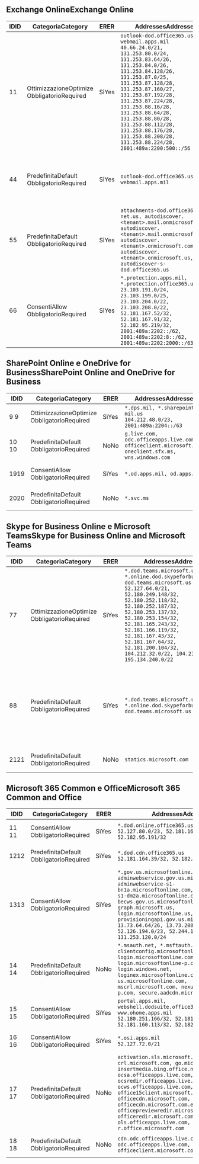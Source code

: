 <!--THIS FILE IS AUTOMATICALLY GENERATED. MANUAL CHANGES WILL BE OVERWRITTEN.-->
<!--Please contact the Office 365 Endpoints team with any questions.-->
<!--USGovDoD endpoints version 2019062800-->
<!--File generated 2019-06-28 11:00:09.8081-->

## <a name="exchange-online"></a><span data-ttu-id="b2da2-101">Exchange Online</span><span class="sxs-lookup"><span data-stu-id="b2da2-101">Exchange Online</span></span>

<span data-ttu-id="b2da2-102">ID</span><span class="sxs-lookup"><span data-stu-id="b2da2-102">ID</span></span> | <span data-ttu-id="b2da2-103">Categoria</span><span class="sxs-lookup"><span data-stu-id="b2da2-103">Category</span></span> | <span data-ttu-id="b2da2-104">ER</span><span class="sxs-lookup"><span data-stu-id="b2da2-104">ER</span></span> | <span data-ttu-id="b2da2-105">Addresses</span><span class="sxs-lookup"><span data-stu-id="b2da2-105">Addresses</span></span> | <span data-ttu-id="b2da2-106">Porte</span><span class="sxs-lookup"><span data-stu-id="b2da2-106">Ports</span></span>
-- | -------------------- | --- | ---------------------------------------------------------------------------------------------------------------------------------------------------------------------------------------------------------------------------------------------------------------------------------------------------------------------------------------------------------------------------------------------- | -------------------------------
<span data-ttu-id="b2da2-107">1</span><span class="sxs-lookup"><span data-stu-id="b2da2-107">1</span></span> | <span data-ttu-id="b2da2-108">Ottimizzazione</span><span class="sxs-lookup"><span data-stu-id="b2da2-108">Optimize</span></span><BR><span data-ttu-id="b2da2-109">Obbligatorio</span><span class="sxs-lookup"><span data-stu-id="b2da2-109">Required</span></span> | <span data-ttu-id="b2da2-110">Sì</span><span class="sxs-lookup"><span data-stu-id="b2da2-110">Yes</span></span> | `outlook-dod.office365.us, webmail.apps.mil`<BR>`40.66.24.0/21, 131.253.80.0/24, 131.253.83.64/26, 131.253.84.0/26, 131.253.84.128/26, 131.253.87.0/25, 131.253.87.128/28, 131.253.87.160/27, 131.253.87.192/28, 131.253.87.224/28, 131.253.88.16/28, 131.253.88.64/28, 131.253.88.80/28, 131.253.88.112/28, 131.253.88.176/28, 131.253.88.208/28, 131.253.88.224/28, 2001:489a:2200:500::/56` | <span data-ttu-id="b2da2-111">**TCP:** 443, 80</span><span class="sxs-lookup"><span data-stu-id="b2da2-111">**TCP:** 443, 80</span></span>
<span data-ttu-id="b2da2-112">4</span><span class="sxs-lookup"><span data-stu-id="b2da2-112">4</span></span> | <span data-ttu-id="b2da2-113">Predefinita</span><span class="sxs-lookup"><span data-stu-id="b2da2-113">Default</span></span><BR><span data-ttu-id="b2da2-114">Obbligatorio</span><span class="sxs-lookup"><span data-stu-id="b2da2-114">Required</span></span> | <span data-ttu-id="b2da2-115">Sì</span><span class="sxs-lookup"><span data-stu-id="b2da2-115">Yes</span></span> | `outlook-dod.office365.us, webmail.apps.mil` | <span data-ttu-id="b2da2-116">**TCP:** 143, 25, 587, 993, 995</span><span class="sxs-lookup"><span data-stu-id="b2da2-116">**TCP:** 143, 25, 587, 993, 995</span></span>
<span data-ttu-id="b2da2-117">5</span><span class="sxs-lookup"><span data-stu-id="b2da2-117">5</span></span> | <span data-ttu-id="b2da2-118">Predefinita</span><span class="sxs-lookup"><span data-stu-id="b2da2-118">Default</span></span><BR><span data-ttu-id="b2da2-119">Obbligatorio</span><span class="sxs-lookup"><span data-stu-id="b2da2-119">Required</span></span> | <span data-ttu-id="b2da2-120">Sì</span><span class="sxs-lookup"><span data-stu-id="b2da2-120">Yes</span></span> | `attachments-dod.office365-net.us, autodiscover.<tenant>.mail.onmicrosoft.com, autodiscover.<tenant>.mail.onmicrosoft.us, autodiscover.<tenant>.onmicrosoft.com, autodiscover.<tenant>.onmicrosoft.us, autodiscover-s-dod.office365.us` | <span data-ttu-id="b2da2-121">**TCP:** 443, 80</span><span class="sxs-lookup"><span data-stu-id="b2da2-121">**TCP:** 443, 80</span></span>
<span data-ttu-id="b2da2-122">6</span><span class="sxs-lookup"><span data-stu-id="b2da2-122">6</span></span> | <span data-ttu-id="b2da2-123">Consenti</span><span class="sxs-lookup"><span data-stu-id="b2da2-123">Allow</span></span><BR><span data-ttu-id="b2da2-124">Obbligatorio</span><span class="sxs-lookup"><span data-stu-id="b2da2-124">Required</span></span> | <span data-ttu-id="b2da2-125">Sì</span><span class="sxs-lookup"><span data-stu-id="b2da2-125">Yes</span></span> | `*.protection.apps.mil, *.protection.office365.us`<BR>`23.103.191.0/24, 23.103.199.0/25, 23.103.204.0/22, 23.103.208.0/22, 52.181.167.52/32, 52.181.167.91/32, 52.182.95.219/32, 2001:489a:2202::/62, 2001:489a:2202:8::/62, 2001:489a:2202:2000::/63` | <span data-ttu-id="b2da2-126">**TCP:** 25, 443</span><span class="sxs-lookup"><span data-stu-id="b2da2-126">**TCP:** 25, 443</span></span>

## <a name="sharepoint-online-and-onedrive-for-business"></a><span data-ttu-id="b2da2-127">SharePoint Online e OneDrive for Business</span><span class="sxs-lookup"><span data-stu-id="b2da2-127">SharePoint Online and OneDrive for Business</span></span>

<span data-ttu-id="b2da2-128">ID</span><span class="sxs-lookup"><span data-stu-id="b2da2-128">ID</span></span> | <span data-ttu-id="b2da2-129">Categoria</span><span class="sxs-lookup"><span data-stu-id="b2da2-129">Category</span></span> | <span data-ttu-id="b2da2-130">ER</span><span class="sxs-lookup"><span data-stu-id="b2da2-130">ER</span></span> | <span data-ttu-id="b2da2-131">Addresses</span><span class="sxs-lookup"><span data-stu-id="b2da2-131">Addresses</span></span> | <span data-ttu-id="b2da2-132">Porte</span><span class="sxs-lookup"><span data-stu-id="b2da2-132">Ports</span></span>
-- | -------------------- | --- | ---------------------------------------------------------------------------------------------------- | ----------------
<span data-ttu-id="b2da2-133">9 </span><span class="sxs-lookup"><span data-stu-id="b2da2-133">9</span></span> | <span data-ttu-id="b2da2-134">Ottimizzazione</span><span class="sxs-lookup"><span data-stu-id="b2da2-134">Optimize</span></span><BR><span data-ttu-id="b2da2-135">Obbligatorio</span><span class="sxs-lookup"><span data-stu-id="b2da2-135">Required</span></span> | <span data-ttu-id="b2da2-136">Sì</span><span class="sxs-lookup"><span data-stu-id="b2da2-136">Yes</span></span> | `*.dps.mil, *.sharepoint-mil.us`<BR>`104.212.48.0/23, 2001:489a:2204::/63` | <span data-ttu-id="b2da2-137">**TCP:** 443, 80</span><span class="sxs-lookup"><span data-stu-id="b2da2-137">**TCP:** 443, 80</span></span>
<span data-ttu-id="b2da2-138">10 </span><span class="sxs-lookup"><span data-stu-id="b2da2-138">10</span></span> | <span data-ttu-id="b2da2-139">Predefinita</span><span class="sxs-lookup"><span data-stu-id="b2da2-139">Default</span></span><BR><span data-ttu-id="b2da2-140">Obbligatorio</span><span class="sxs-lookup"><span data-stu-id="b2da2-140">Required</span></span> | <span data-ttu-id="b2da2-141">No</span><span class="sxs-lookup"><span data-stu-id="b2da2-141">No</span></span> | `g.live.com, odc.officeapps.live.com, officeclient.microsoft.com, oneclient.sfx.ms, wns.windows.com` | <span data-ttu-id="b2da2-142">**TCP:** 443, 80</span><span class="sxs-lookup"><span data-stu-id="b2da2-142">**TCP:** 443, 80</span></span>
<span data-ttu-id="b2da2-143">19</span><span class="sxs-lookup"><span data-stu-id="b2da2-143">19</span></span> | <span data-ttu-id="b2da2-144">Consenti</span><span class="sxs-lookup"><span data-stu-id="b2da2-144">Allow</span></span><BR><span data-ttu-id="b2da2-145">Obbligatorio</span><span class="sxs-lookup"><span data-stu-id="b2da2-145">Required</span></span> | <span data-ttu-id="b2da2-146">Sì</span><span class="sxs-lookup"><span data-stu-id="b2da2-146">Yes</span></span> | `*.od.apps.mil, od.apps.mil` | <span data-ttu-id="b2da2-147">**TCP:** 443, 80</span><span class="sxs-lookup"><span data-stu-id="b2da2-147">**TCP:** 443, 80</span></span>
<span data-ttu-id="b2da2-148">20</span><span class="sxs-lookup"><span data-stu-id="b2da2-148">20</span></span> | <span data-ttu-id="b2da2-149">Predefinita</span><span class="sxs-lookup"><span data-stu-id="b2da2-149">Default</span></span><BR><span data-ttu-id="b2da2-150">Obbligatorio</span><span class="sxs-lookup"><span data-stu-id="b2da2-150">Required</span></span> | <span data-ttu-id="b2da2-151">No</span><span class="sxs-lookup"><span data-stu-id="b2da2-151">No</span></span> | `*.svc.ms` | <span data-ttu-id="b2da2-152">**TCP:** 443, 80</span><span class="sxs-lookup"><span data-stu-id="b2da2-152">**TCP:** 443, 80</span></span>

## <a name="skype-for-business-online-and-microsoft-teams"></a><span data-ttu-id="b2da2-153">Skype for Business Online e Microsoft Teams</span><span class="sxs-lookup"><span data-stu-id="b2da2-153">Skype for Business Online and Microsoft Teams</span></span>

<span data-ttu-id="b2da2-154">ID</span><span class="sxs-lookup"><span data-stu-id="b2da2-154">ID</span></span> | <span data-ttu-id="b2da2-155">Categoria</span><span class="sxs-lookup"><span data-stu-id="b2da2-155">Category</span></span> | <span data-ttu-id="b2da2-156">ER</span><span class="sxs-lookup"><span data-stu-id="b2da2-156">ER</span></span> | <span data-ttu-id="b2da2-157">Addresses</span><span class="sxs-lookup"><span data-stu-id="b2da2-157">Addresses</span></span> | <span data-ttu-id="b2da2-158">Porte</span><span class="sxs-lookup"><span data-stu-id="b2da2-158">Ports</span></span>
-- | -------------------- | --- | -------------------------------------------------------------------------------------------------------------------------------------------------------------------------------------------------------------------------------------------------------------------------------------------------------------------------------------------------------- | --------------------------------------------------
<span data-ttu-id="b2da2-159">7</span><span class="sxs-lookup"><span data-stu-id="b2da2-159">7</span></span> | <span data-ttu-id="b2da2-160">Ottimizzazione</span><span class="sxs-lookup"><span data-stu-id="b2da2-160">Optimize</span></span><BR><span data-ttu-id="b2da2-161">Obbligatorio</span><span class="sxs-lookup"><span data-stu-id="b2da2-161">Required</span></span> | <span data-ttu-id="b2da2-162">Sì</span><span class="sxs-lookup"><span data-stu-id="b2da2-162">Yes</span></span> | `*.dod.teams.microsoft.us, *.online.dod.skypeforbusiness.us, dod.teams.microsoft.us`<BR>`52.127.64.0/21, 52.180.249.148/32, 52.180.252.118/32, 52.180.252.187/32, 52.180.253.137/32, 52.180.253.154/32, 52.181.165.243/32, 52.181.166.119/32, 52.181.167.43/32, 52.181.167.64/32, 52.181.200.104/32, 104.212.32.0/22, 104.212.60.0/23, 195.134.240.0/22` | <span data-ttu-id="b2da2-163">**TCP:** 443</span><span class="sxs-lookup"><span data-stu-id="b2da2-163">**TCP:** 443</span></span><BR><span data-ttu-id="b2da2-164">**UDP:** 3478, 3479, 3480, 3481</span><span class="sxs-lookup"><span data-stu-id="b2da2-164">**UDP:** 3478, 3479, 3480, 3481</span></span>
<span data-ttu-id="b2da2-165">8</span><span class="sxs-lookup"><span data-stu-id="b2da2-165">8</span></span> | <span data-ttu-id="b2da2-166">Predefinita</span><span class="sxs-lookup"><span data-stu-id="b2da2-166">Default</span></span><BR><span data-ttu-id="b2da2-167">Obbligatorio</span><span class="sxs-lookup"><span data-stu-id="b2da2-167">Required</span></span> | <span data-ttu-id="b2da2-168">Sì</span><span class="sxs-lookup"><span data-stu-id="b2da2-168">Yes</span></span> | `*.dod.teams.microsoft.us, *.online.dod.skypeforbusiness.us, dod.teams.microsoft.us` | <span data-ttu-id="b2da2-169">**TCP:** 5061, 50000-59999</span><span class="sxs-lookup"><span data-stu-id="b2da2-169">**TCP:** 5061, 50000-59999</span></span><BR><span data-ttu-id="b2da2-170">**UDP:** 50000-59999</span><span class="sxs-lookup"><span data-stu-id="b2da2-170">**UDP:** 50000-59999</span></span>
<span data-ttu-id="b2da2-171">21</span><span class="sxs-lookup"><span data-stu-id="b2da2-171">21</span></span> | <span data-ttu-id="b2da2-172">Predefinita</span><span class="sxs-lookup"><span data-stu-id="b2da2-172">Default</span></span><BR><span data-ttu-id="b2da2-173">Obbligatorio</span><span class="sxs-lookup"><span data-stu-id="b2da2-173">Required</span></span> | <span data-ttu-id="b2da2-174">No</span><span class="sxs-lookup"><span data-stu-id="b2da2-174">No</span></span> | `statics.microsoft.com` | <span data-ttu-id="b2da2-175">**TCP:** 443</span><span class="sxs-lookup"><span data-stu-id="b2da2-175">**TCP:** 443</span></span>

## <a name="microsoft-365-common-and-office"></a><span data-ttu-id="b2da2-176">Microsoft 365 Common e Office</span><span class="sxs-lookup"><span data-stu-id="b2da2-176">Microsoft 365 Common and Office</span></span> 

<span data-ttu-id="b2da2-177">ID</span><span class="sxs-lookup"><span data-stu-id="b2da2-177">ID</span></span> | <span data-ttu-id="b2da2-178">Categoria</span><span class="sxs-lookup"><span data-stu-id="b2da2-178">Category</span></span> | <span data-ttu-id="b2da2-179">ER</span><span class="sxs-lookup"><span data-stu-id="b2da2-179">ER</span></span> | <span data-ttu-id="b2da2-180">Addresses</span><span class="sxs-lookup"><span data-stu-id="b2da2-180">Addresses</span></span> | <span data-ttu-id="b2da2-181">Porte</span><span class="sxs-lookup"><span data-stu-id="b2da2-181">Ports</span></span>
-- | ------------------- | --- | ------------------------------------------------------------------------------------------------------------------------------------------------------------------------------------------------------------------------------------------------------------------------------------------------------------------------------------------------------------------------------------------------ | ----------------
<span data-ttu-id="b2da2-182">11 </span><span class="sxs-lookup"><span data-stu-id="b2da2-182">11</span></span> | <span data-ttu-id="b2da2-183">Consenti</span><span class="sxs-lookup"><span data-stu-id="b2da2-183">Allow</span></span><BR><span data-ttu-id="b2da2-184">Obbligatorio</span><span class="sxs-lookup"><span data-stu-id="b2da2-184">Required</span></span> | <span data-ttu-id="b2da2-185">Sì</span><span class="sxs-lookup"><span data-stu-id="b2da2-185">Yes</span></span> | `*.dod.online.office365.us`<BR>`52.127.80.0/23, 52.181.164.39/32, 52.182.95.191/32` | <span data-ttu-id="b2da2-186">**TCP:** 443</span><span class="sxs-lookup"><span data-stu-id="b2da2-186">**TCP:** 443</span></span>
<span data-ttu-id="b2da2-187">12</span><span class="sxs-lookup"><span data-stu-id="b2da2-187">12</span></span> | <span data-ttu-id="b2da2-188">Predefinita</span><span class="sxs-lookup"><span data-stu-id="b2da2-188">Default</span></span><BR><span data-ttu-id="b2da2-189">Obbligatorio</span><span class="sxs-lookup"><span data-stu-id="b2da2-189">Required</span></span> | <span data-ttu-id="b2da2-190">Sì</span><span class="sxs-lookup"><span data-stu-id="b2da2-190">Yes</span></span> | `*.dod.cdn.office365.us`<BR>`52.181.164.39/32, 52.182.95.191/32` | <span data-ttu-id="b2da2-191">**TCP:** 443</span><span class="sxs-lookup"><span data-stu-id="b2da2-191">**TCP:** 443</span></span>
<span data-ttu-id="b2da2-192">13</span><span class="sxs-lookup"><span data-stu-id="b2da2-192">13</span></span> | <span data-ttu-id="b2da2-193">Consenti</span><span class="sxs-lookup"><span data-stu-id="b2da2-193">Allow</span></span><BR><span data-ttu-id="b2da2-194">Obbligatorio</span><span class="sxs-lookup"><span data-stu-id="b2da2-194">Required</span></span> | <span data-ttu-id="b2da2-195">Sì</span><span class="sxs-lookup"><span data-stu-id="b2da2-195">Yes</span></span> | `*.gov.us.microsoftonline.com, adminwebservice.gov.us.microsoftonline.com, adminwebservice-s1-bn1a.microsoftonline.com, adminwebservice-s1-dm2a.microsoftonline.com, becws.gov.us.microsoftonline.com, dod-graph.microsoft.us, login.microsoftonline.us, provisioningapi.gov.us.microsoftonline.com`<BR>`13.73.64.64/26, 13.73.208.128/25, 52.126.194.0/23, 52.244.120.128/25, 131.253.120.0/24` | <span data-ttu-id="b2da2-196">**TCP:** 443</span><span class="sxs-lookup"><span data-stu-id="b2da2-196">**TCP:** 443</span></span>
<span data-ttu-id="b2da2-197">14 </span><span class="sxs-lookup"><span data-stu-id="b2da2-197">14</span></span> | <span data-ttu-id="b2da2-198">Predefinita</span><span class="sxs-lookup"><span data-stu-id="b2da2-198">Default</span></span><BR><span data-ttu-id="b2da2-199">Obbligatorio</span><span class="sxs-lookup"><span data-stu-id="b2da2-199">Required</span></span> | <span data-ttu-id="b2da2-200">No</span><span class="sxs-lookup"><span data-stu-id="b2da2-200">No</span></span> | `*.msauth.net, *.msftauth.net, clientconfig.microsoftonline-p.net, login.microsoftonline.com, login.microsoftonline-p.com, login.windows.net, loginex.microsoftonline.com, login-us.microsoftonline.com, mscrl.microsoft.com, nexus.microsoftonline-p.com, secure.aadcdn.microsoftonline-p.com` | <span data-ttu-id="b2da2-201">**TCP:** 443</span><span class="sxs-lookup"><span data-stu-id="b2da2-201">**TCP:** 443</span></span>
<span data-ttu-id="b2da2-202">15 </span><span class="sxs-lookup"><span data-stu-id="b2da2-202">15</span></span> | <span data-ttu-id="b2da2-203">Consenti</span><span class="sxs-lookup"><span data-stu-id="b2da2-203">Allow</span></span><BR><span data-ttu-id="b2da2-204">Obbligatorio</span><span class="sxs-lookup"><span data-stu-id="b2da2-204">Required</span></span> | <span data-ttu-id="b2da2-205">Sì</span><span class="sxs-lookup"><span data-stu-id="b2da2-205">Yes</span></span> | `portal.apps.mil, webshell.dodsuite.office365.us, www.ohome.apps.mil`<BR>`52.180.251.166/32, 52.181.160.19/32, 52.181.160.113/32, 52.182.92.132/32` | <span data-ttu-id="b2da2-206">**TCP:** 443</span><span class="sxs-lookup"><span data-stu-id="b2da2-206">**TCP:** 443</span></span>
<span data-ttu-id="b2da2-207">16 </span><span class="sxs-lookup"><span data-stu-id="b2da2-207">16</span></span> | <span data-ttu-id="b2da2-208">Consenti</span><span class="sxs-lookup"><span data-stu-id="b2da2-208">Allow</span></span><BR><span data-ttu-id="b2da2-209">Obbligatorio</span><span class="sxs-lookup"><span data-stu-id="b2da2-209">Required</span></span> | <span data-ttu-id="b2da2-210">Sì</span><span class="sxs-lookup"><span data-stu-id="b2da2-210">Yes</span></span> | `*.osi.apps.mil`<BR>`52.127.72.0/21` | <span data-ttu-id="b2da2-211">**TCP:** 443</span><span class="sxs-lookup"><span data-stu-id="b2da2-211">**TCP:** 443</span></span>
<span data-ttu-id="b2da2-212">17 </span><span class="sxs-lookup"><span data-stu-id="b2da2-212">17</span></span> | <span data-ttu-id="b2da2-213">Predefinita</span><span class="sxs-lookup"><span data-stu-id="b2da2-213">Default</span></span><BR><span data-ttu-id="b2da2-214">Obbligatorio</span><span class="sxs-lookup"><span data-stu-id="b2da2-214">Required</span></span> | <span data-ttu-id="b2da2-215">No</span><span class="sxs-lookup"><span data-stu-id="b2da2-215">No</span></span> | `activation.sls.microsoft.com, crl.microsoft.com, go.microsoft.com, insertmedia.bing.office.net, ocsa.officeapps.live.com, ocsredir.officeapps.live.com, ocws.officeapps.live.com, office15client.microsoft.com, officecdn.microsoft.com, officecdn.microsoft.com.edgesuite.net, officepreviewredir.microsoft.com, officeredir.microsoft.com, ols.officeapps.live.com, r.office.microsoft.com` | <span data-ttu-id="b2da2-216">**TCP:** 443, 80</span><span class="sxs-lookup"><span data-stu-id="b2da2-216">**TCP:** 443, 80</span></span>
<span data-ttu-id="b2da2-217">18 </span><span class="sxs-lookup"><span data-stu-id="b2da2-217">18</span></span> | <span data-ttu-id="b2da2-218">Predefinita</span><span class="sxs-lookup"><span data-stu-id="b2da2-218">Default</span></span><BR><span data-ttu-id="b2da2-219">Obbligatorio</span><span class="sxs-lookup"><span data-stu-id="b2da2-219">Required</span></span> | <span data-ttu-id="b2da2-220">No</span><span class="sxs-lookup"><span data-stu-id="b2da2-220">No</span></span> | `cdn.odc.officeapps.live.com, odc.officeapps.live.com, officeclient.microsoft.com` | <span data-ttu-id="b2da2-221">**TCP:** 443, 80</span><span class="sxs-lookup"><span data-stu-id="b2da2-221">**TCP:** 443, 80</span></span>
